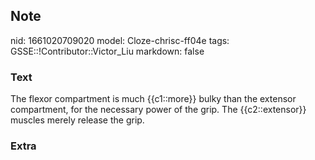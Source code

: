 ## Note
nid: 1661020709020
model: Cloze-chrisc-ff04e
tags: GSSE::!Contributor::Victor_Liu
markdown: false

### Text
The flexor compartment is much {{c1::more}} bulky than the extensor compartment, for the necessary power of the grip. The {{c2::extensor}} muscles merely release the grip.

### Extra

